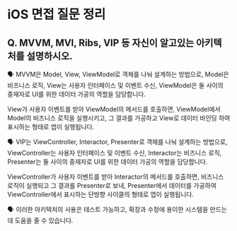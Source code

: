 # iOS 면접 질문 정리

## Q. MVVM, MVI, Ribs, VIP 등 자신이 알고있는 아키텍처를 설명하시오.

🗣️ MVVM은 Model, View, ViewModel로 객체를 나눠 설계하는 방법으로, Model은 비즈니스 로직, View는 사용자 인터페이스 및 이벤트 수신, ViewModel은 둘 사이의 중재자로 UI를 위한 데이터 가공의 역할을 담당합니다.

View가 사용자 이벤트를 받아 ViewModel의 메서드를 호출하면, ViewModel에서 Model의 비즈니스 로직을 실행시키고, 그 결과를 가공하고 View로 데이터 바인딩 하여 표시하는 형태로 앱이 실행됩니다.

🗣️ VIP는 ViewController, Interactor, Presenter로 객체를 나눠 설계하는 방법으로, ViewController는 사용자 인터페이스 및 이벤트 수신, Interactor는 비즈니스 로직, Presenter는 둘 사이의 중재자로 UI를 위한 데이터 가공의 역할을 담당합니다.

ViewController가 사용자 이벤트를 받아 Interactor의 메서드를 호출하면, 비즈니스 로직이 실행되고 그 결과를 Presenter로 보내, Presenter에서 데이터를 가공하여 ViewController에서 표시하는 단방향 사이클의 형태로 앱이 실행됩니다.

🗣️ 이러한 아키텍처의 사용은 테스트 가능하고, 확장과 수정에 용이한 시스템을 만드는 데 도움을 줄 수 있습니다.
